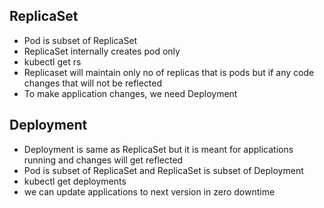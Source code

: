 
ReplicaSet
-------------
 - Pod is subset of ReplicaSet
 - ReplicaSet internally creates pod only
 - kubectl get rs
 - Replicaset will maintain only no of replicas that is pods but if any code changes that will not be reflected
 - To make application changes, we need Deployment

 Deployment
 ------------
  - Deployment is same as ReplicaSet but it is meant for applications running and changes will get reflected
  - Pod is subset of ReplicaSet and ReplicaSet is subset of Deployment
  - kubectl get deployments
  - we can update applications to next version in zero downtime
